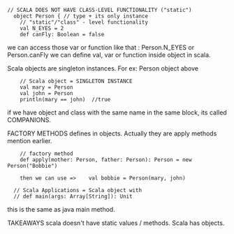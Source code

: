 
```
// SCALA DOES NOT HAVE CLASS-LEVEL FUNCTIONALITY ("static")
  object Person { // type + its only instance
    // "static"/"class" - level functionality
    val N_EYES = 2
    def canFly: Boolean = false
```

we can access those var or function like that : Person.N_EYES or Person.canFly
we can define val, var or function inside object in scala.

Scala objects are singleton instances. For ex: Person object above

```
    // Scala object = SINGLETON INSTANCE
    val mary = Person
    val john = Person
    println(mary == john)  //true
```

if we have object and class with the same name in the same block, its called COMPANIONS.

FACTORY METHODS
defines in objects. Actually they are apply methods mention earlier.

```
    // factory method
    def apply(mother: Person, father: Person): Person = new Person("Bobbie")

    then we can use =>    val bobbie = Person(mary, john)

  // Scala Applications = Scala object with
  // def main(args: Array[String]): Unit
```  

  this is the same as java main method. 

TAKEAWAYS
scala doesn't have static values / methods.
Scala has objects. 